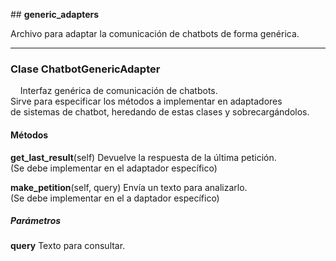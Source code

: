 ## **generic\_adapters**


Archivo para adaptar la comunicación de chatbots de forma genérica.  

 --- 
 
### Clase **ChatbotGenericAdapter**
      Interfaz genérica de comunicación de chatbots.
Sirve para especificar los métodos a implementar en adaptadores
de sistemas de chatbot, heredando de estas clases y sobrecargándolos.  
   #### Métodos
**get\_last\_result**(self)
Devuelve la respuesta de la última petición.
(Se debe implementar en el adaptador específico)

**make\_petition**(self, query)
Envía un texto para analizarlo.
(Se debe implementar en el a daptador específico)
##### Parámetros
**query** Texto para consultar.


